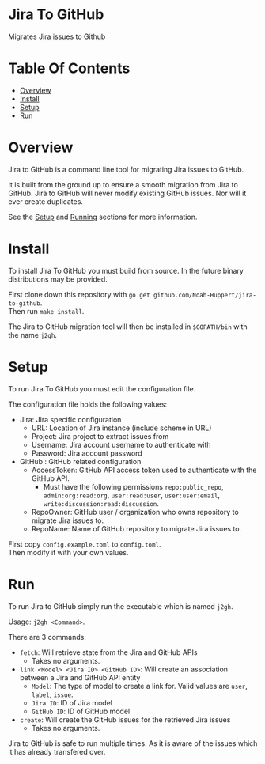 # Jira To GitHub
Migrates Jira issues to Github
 
# Table Of Contents
- [Overview](#overview)
- [Install](#install)
- [Setup](#setup)
- [Run](#run)

# Overview
Jira to GitHub is a command line tool for migrating Jira issues to GitHub.  

It is built from the ground up to ensure a smooth migration from Jira to 
GitHub. Jira to GitHub will never modify existing GitHub issues. Nor will it 
ever create duplicates.

See the [Setup](#setup) and [Running](#running) sections for more information.

# Install
To install Jira To GitHub you must build from source. In the future binary 
distributions may be provided.  

First clone down this repository with `go get github.com/Noah-Huppert/jira-to-github`.  
Then run `make install`.  

The Jira to GitHub migration tool will then be installed in `$GOPATH/bin` 
with the name `j2gh`.

# Setup
To run Jira To GitHub you must edit the configuration file.  

The configuration file holds the following values:

- Jira: Jira specific configuration
	- URL: Location of Jira instance (include scheme in URL)
	- Project: Jira project to extract issues from
	- Username: Jira account username to authenticate with
	- Password: Jira account password
- GitHub : GitHub related configuration
	- AccessToken: GitHub API access token used to authenticate with the 
		       GitHub API. 
		- Must have the following permissions `repo:public_repo`, 
		  `admin:org:read:org`, `user:read:user`, `user:user:email`, 
		  `write:discussion:read:discussion`.
	- RepoOwner: GitHub user / organization who owns repository to migrate 
		     Jira issues to. 
	- RepoName: Name of GitHub repository to migrate Jira issues to.

First copy `config.example.toml` to `config.toml`.  
Then modify it with your own values.  

# Run
To run Jira to GitHub simply run the executable which is named `j2gh`.  

Usage: `j2gh <Command>`.  

There are 3 commands:

- `fetch`: Will retrieve state from the Jira and GitHub APIs
	- Takes no arguments.
- `link <Model> <Jira ID> <GitHub ID>`: Will create an association between a 
	Jira and GitHub API entity
	- `Model`: The type of model to create a link for. Valid values are 
		`user`, `label`, `issue`.
	- `Jira ID`: ID of Jira model
	- `GitHub ID`: ID of GitHub model
- `create`: Will create the GitHub issues for the retrieved Jira issues
	- Takes no arguments.

Jira to GitHub is safe to run multiple times. As it is aware of the issues 
which it has already transfered over.
